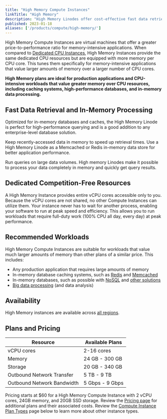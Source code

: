 ```yaml
---
title: "High Memory Compute Instances"
linkTitle: "High Memory"
description: "High Memory Linodes offer cost-effective fast data retrieval and in-memory processing."
published: 2023-01-18
aliases: ['/products/compute/high-memory/']
---
```


High Memory Compute Instances are virtual machines that offer a greater price-to-performance ratio for memory-intensive applications. When compared to [Dedicated CPU Instances](/docs/products/compute/compute-instances/plans/dedicated-cpu/), High Memory Instances provide the same dedicated CPU resources but are equipped with more memory per CPU core. This tunes them specifically for memory-intensive applications that value larger amounts of memory over a larger number of CPU cores.

**High Memory plans are ideal for production applications and CPU-intensive workloads that value greater memory over CPU resources, including caching systems, high-performance databases, and in-memory data processing.**

## Fast Data Retrieval and In-Memory Processing

Optimized for in-memory databases and caches, the High Memory Linode is perfect for high-performance querying and is a good addition to any enterprise-level database solution.

Keep recently-accessed data in memory to speed up retrieval times. Use a High Memory Linode as a Memcached or Redis in-memory data store for better application performance.

Run queries on large data volumes. High memory Linodes make it possible to process your data completely in memory and quickly get query results.

## Dedicated Competition-Free Resources

A High Memory Instance provides entire vCPU cores accessible only to you. Because the vCPU cores are not shared, no other Compute Instances can utilize them. Your instance never has to wait for another process, enabling your software to run at peak speed and efficiency. This allows you to run workloads that require full-duty work (100% CPU all day, every day) at peak performance.

## Recommended Workloads

High Memory Compute Instances are suitable for workloads that value much larger amounts of memory than other plans of a similar price. This includes:

- Any production application that requires large amounts of memory
- In-memory database caching systems, such as [Redis](https://redis.io/) and [Memcached](https://memcached.org/)
- In-memory databases, such as possible with [NoSQL](/docs/guides/what-is-nosql/) and [other solutions](https://en.wikipedia.org/wiki/List_of_in-memory_databases)
- [Big data processing](/docs/applications/big-data/) (and data analysis)

## Availability

High Memory instances are available across [all regions](https://www.linode.com/global-infrastructure/).

## Plans and Pricing

| Resource | Available Plans |
| -- | -- |
| vCPU cores | 2-16 cores |
| Memory | 24 GB - 300 GB |
| Storage | 20 GB - 340 GB |
| Outbound Network Transfer | 5 TB - 9 TB |
| Outbound Network Bandwidth | 5 Gbps - 9 Gbps |

Pricing starts at $60 for a High Memory Compute Instance with 2 vCPU cores, 24GB memory, and 20GB SSD storage. Review the [Pricing page](https://www.linode.com/pricing/#compute-high-memory) for additional plans and their associated costs. Review the [Compute Instance Plan Types](/docs/products/compute/compute-instances/plans/) page below to learn more about other instance types.
